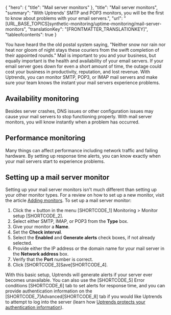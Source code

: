 {
  "hero": {
    "title": "Mail server monitors"
  },
  "title": "Mail server monitors",
  "summary": "With Uptrends' SMTP and POP3 monitors, you will be the first to know about problems with your email servers.",
  "url": "[URL_BASE_TOPICS]synthetic-monitoring/uptime-monitoring/mail-server-monitors",
  "translationKey": "[FRONTMATTER_TRANSLATIONKEY]",
  "tableofcontents": true
}

You have heard the the old postal system saying, "Neither snow nor rain nor heat nor gloom of night stays these couriers from the swift completion of their appointed rounds." Mail is important to you and your business, but equally important is the health and availability of your email servers. If your email server goes down for even a short amount of time, the outage could cost your business in productivity, reputation, and lost revenue. With Uptrends, you can monitor SMTP, POP3, or IMAP mail servers and make sure your team knows the instant your mail servers experience problems.

## Availability monitoring

Besides server crashes, DNS issues or other configuration issues may cause your mail servers to stop functioning properly. With mail server monitors, you will know instantly when a problem has occurred.

## Performance monitoring

Many things can affect performance including network traffic and failing hardware. By setting up response time alerts, you can know exactly when your mail servers start to experience problems.

## Setting up a mail server monitor

Setting up your mail server monitors isn't much different than setting up your other monitor types. For a review on how to set up a new monitor, visit the article [Adding monitors]([LINK_URL_1]). To set up a mail server monitor:

1.  Click the + button in the menu [SHORTCODE_1] Monitoring > Monitor setup [SHORTCODE_2]. 
2.  Select either SMTP, IMAP, or POP3 from the **Type** box.
3.  Give your monitor a **Name**.
4.  Set the **Check interval**.
5.  Select the **Enabled** and **Generate alerts** check boxes, if not already selected.
6.  Provide either the IP address or the domain name for your mail server in the **Network address** box.
7.  Verify that the **Port** number is correct.
8.  Click [SHORTCODE_3]Save[SHORTCODE_4].

With this basic setup, Uptrends will generate alerts if your server ever becomes unavailable. You can also use the [SHORTCODE_5] Error conditions [SHORTCODE_6] tab to set alerts for response time, and you can provide authentication information on the [SHORTCODE_7]Advanced[SHORTCODE_8] tab if you would like Uptrends to attempt to log into the server (learn how [Uptrends protects your authentication information]([LINK_URL_2])).
